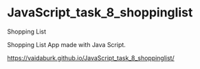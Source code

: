 # JavaScript_task_8_shoppinglist
Shopping List

Shopping List App made with Java Script.

https://vaidaburk.github.io/JavaScript_task_8_shoppinglist/
